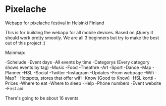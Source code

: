 Pixelache
=========

Webapp for pixelache festival in Helsinki Finland

This is for building the webapp for all mobile devices. Based on jQuery it should work pretty smootly. We are all 3 beginners
but try to make the best out of this project :)


Mainmap:

-Schelude
  -Event days
    -All events by time
-Categorys (Every category shows events by tag)
  -Music
  -Food
  -Theathre
  -Art
  -Sport
  -Dance
-Map
  -Planner
  -HSL
-Social
  -Twitter
  -Instagram
-Updates
  -From webpage
-Wifi
  -Map?
  -Hotspots, stores that offer wifi
-Know (Good to Know)
  -HSL kortti
  -Prices
  -Where to eat
  -Where to sleep
-Help
  -Phone numbers
  -Event website
  -First aid


There's going to be about 16 events
